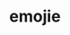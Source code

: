 ---
pid: llp147
title: emojie
location_transcription: North philly
coordinates: "[-75.153234835, 39.994646132525]"
zipcode: '19124'
gen_neighborhood: North Philadelphia
neighborhood: Juniata,Frankford,Feltonville
outside_phl: 
age: '13'
age_range: 13-19
instagram: 
image_file_name: llp_147.jpg
proposal_transcription: unhappy emojie
topic: Unknown
topic_summary: '0'
type: Other No Form
keywords_other: 
credit: Eddy bonifacic
image_labels: 
twitter: 
facebook: 
permalink: "/monuments/llp147/"
layout: item-page
---